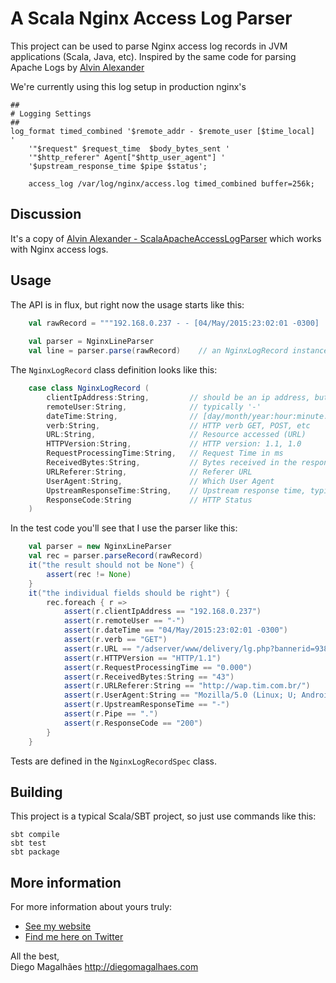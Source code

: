 # A Scala Nginx Access Log Parser

This project can be used to parse Nginx access log records in JVM applications (Scala,
Java, etc). Inspired by the same code for parsing Apache Logs by  [Alvin Alexander](https://twitter.com/alvinalexander)

We're currently using this log setup in production nginx's
```
##
# Logging Settings
##
log_format timed_combined '$remote_addr - $remote_user [$time_local]  '
    '"$request" $request_time  $body_bytes_sent '
    '"$http_referer" Agent["$http_user_agent"] '
    '$upstream_response_time $pipe $status';

    access_log /var/log/nginx/access.log timed_combined buffer=256k;
```

## Discussion

It's a copy of [Alvin Alexander - ScalaApacheAccessLogParser](https://github.com/alvinj/ScalaApacheAccessLogParser) which works with Nginx access logs. 


## Usage

The API is in flux, but right now the usage starts like this:

```scala
    val rawRecord = """192.168.0.237 - - [04/May/2015:23:02:01 -0300]  "GET /adserver/www/delivery/lg.php?bannerid=9388 HTTP/1.1" 0.000  43 "http://wap.tim.com.br/" Agent["Mozilla/5.0 (Linux; U; Android 2.2; pt-br; GT-I5500B"] - . 200""""
    
    val parser = NginxLineParser
    val line = parser.parse(rawRecord)    // an NginxLogRecord instance
```

The `NginxLogRecord` class definition looks like this:

```scala
    case class NginxLogRecord (
        clientIpAddress:String,         // should be an ip address, but may also be the hostname if hostname-lookups are enabled
        remoteUser:String,              // typically '-'
        dateTime:String,                // [day/month/year:hour:minute:second zone]
        verb:String,                    // HTTP verb GET, POST, etc
        URL:String,                     // Resource accessed (URL)
        HTTPVersion:String,             // HTTP version: 1.1, 1.0
        RequestProcessingTime:String,   // Request Time in ms
        ReceivedBytes:String,           // Bytes received in the response
        URLReferer:String,              // Referer URL
        UserAgent:String,               // Which User Agent
        UpstreamResponseTime:String,    // Upstream response time, typically '-'
        ResponseCode:String             // HTTP Status
    )
```

In the test code you'll see that I use the parser like this:

```scala
    val parser = new NginxLineParser
    val rec = parser.parseRecord(rawRecord)
    it("the result should not be None") {
        assert(rec != None)
    }
    it("the individual fields should be right") {
        rec.foreach { r =>
            assert(r.clientIpAddress == "192.168.0.237")
            assert(r.remoteUser == "-")
            assert(r.dateTime == "04/May/2015:23:02:01 -0300")
            assert(r.verb == "GET")
            assert(r.URL == "/adserver/www/delivery/lg.php?bannerid=9388")
            assert(r.HTTPVersion == "HTTP/1.1")
            assert(r.RequestProcessingTime == "0.000")
            assert(r.ReceivedBytes:String == "43")
            assert(r.URLReferer:String == "http://wap.tim.com.br/")
            assert(r.UserAgent:String == "Mozilla/5.0 (Linux; U; Android 2.2; pt-br; GT-I5500B")
            assert(r.UpstreamResponseTime == "-")
            assert(r.Pipe == ".")
            assert(r.ResponseCode == "200")
        }
    }
```

Tests are defined in the `NginxLogRecordSpec` class.


## Building

This project is a typical Scala/SBT project, so just use commands like this:

    sbt compile
    sbt test
    sbt package


## More information

For more information about yours truly:

* [See my website](http://diegomagalhaes.com)
* [Find me here on Twitter](https://twitter.com/dgomesbr)

All the best,    
Diego Magalhães
http://diegomagalhaes.com









